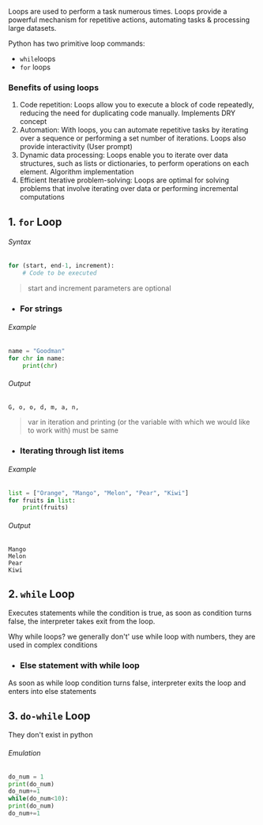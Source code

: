Loops are used to perform a task numerous times. Loops provide a powerful mechanism for repetitive actions, automating
tasks & processing large datasets.

Python has two primitive loop commands:

- `while`loops
- `for` loops

### Benefits of using loops

1. Code repetition: Loops allow you to execute a block of code repeatedly, reducing the need for duplicating code
   manually. Implements DRY concept
2. Automation: With loops, you can automate repetitive tasks by iterating over a sequence or performing a set number of
   iterations. Loops also provide interactivity (User prompt)
3. Dynamic data processing: Loops enable you to iterate over data structures, such as lists or dictionaries, to perform
   operations on each element. Algorithm implementation
4. Efficient Iterative problem-solving: Loops are optimal for solving problems that involve iterating over data or
   performing incremental computations

## 1. `for` Loop

###### Syntax

```python  
for (start, end-1, increment):  
	# Code to be executed   
```

> start and increment parameters are optional

- ### For strings

###### Example

```python
name = "Goodman"  
for chr in name:  
	print(chr)
```

###### Output

```
G, o, o, d, m, a, n,
```

> var in iteration and printing (or the variable with which we would like to work with) must be same

- ### Iterating through list items

###### Example

```python
list = ["Orange", "Mango", "Melon", "Pear", "Kiwi"]  
for fruits in list:  
	print(fruits)
```

###### Output

```
Mango
Melon
Pear
Kiwi
```

## 2. `while` Loop

Executes statements while the condition is true, as soon as condition turns false, the interpreter takes exit from the
loop.

Why while loops?
we generally don't' use while loop with numbers, they are used in complex conditions

- ### Else statement with while loop

As soon as while loop condition turns false, interpreter exits the loop and enters into else statements

## 3. `do-while` Loop

They don't exist in python

###### Emulation

```python
do_num = 1  
print(do_num)  
do_num+=1  
while(do_num<10):  
print(do_num)  
do_num+=1
```